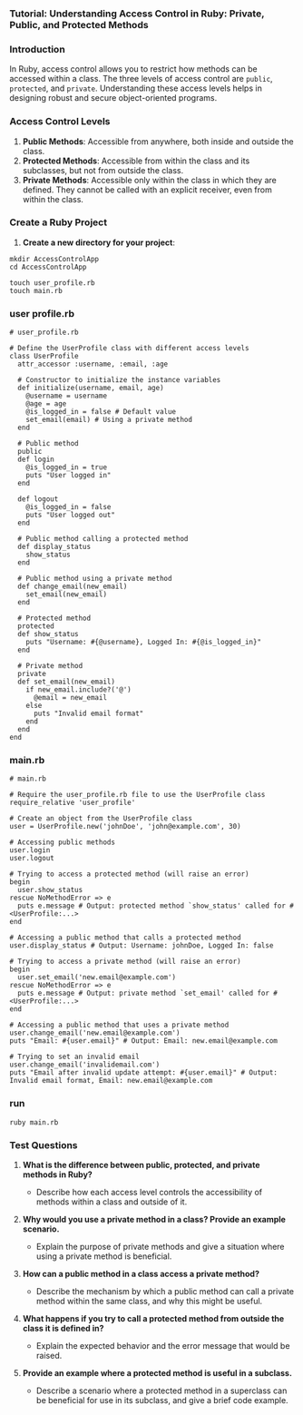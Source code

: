 ### Tutorial: Understanding Access Control in Ruby: Private, Public, and Protected Methods

### Introduction
In Ruby, access control allows you to restrict how methods can be accessed within a class. The three levels of access control are `public`, `protected`, and `private`. Understanding these access levels helps in designing robust and secure object-oriented programs.

### Access Control Levels
1. **Public Methods**: Accessible from anywhere, both inside and outside the class.
2. **Protected Methods**: Accessible from within the class and its subclasses, but not from outside the class.
3. **Private Methods**: Accessible only within the class in which they are defined. They cannot be called with an explicit receiver, even from within the class.

### Create a Ruby Project
1. **Create a new directory for your project**:
```
mkdir AccessControlApp
cd AccessControlApp

touch user_profile.rb
touch main.rb
```

### user profile.rb
```
# user_profile.rb

# Define the UserProfile class with different access levels
class UserProfile
  attr_accessor :username, :email, :age

  # Constructor to initialize the instance variables
  def initialize(username, email, age)
    @username = username
    @age = age
    @is_logged_in = false # Default value
    set_email(email) # Using a private method
  end

  # Public method
  public
  def login
    @is_logged_in = true
    puts "User logged in"
  end

  def logout
    @is_logged_in = false
    puts "User logged out"
  end

  # Public method calling a protected method
  def display_status
    show_status
  end

  # Public method using a private method
  def change_email(new_email)
    set_email(new_email)
  end

  # Protected method
  protected
  def show_status
    puts "Username: #{@username}, Logged In: #{@is_logged_in}"
  end

  # Private method
  private
  def set_email(new_email)
    if new_email.include?('@')
      @email = new_email
    else
      puts "Invalid email format"
    end
  end
end
```

### main.rb
```
# main.rb

# Require the user_profile.rb file to use the UserProfile class
require_relative 'user_profile'

# Create an object from the UserProfile class
user = UserProfile.new('johnDoe', 'john@example.com', 30)

# Accessing public methods
user.login
user.logout

# Trying to access a protected method (will raise an error)
begin
  user.show_status
rescue NoMethodError => e
  puts e.message # Output: protected method `show_status' called for #<UserProfile:...>
end

# Accessing a public method that calls a protected method
user.display_status # Output: Username: johnDoe, Logged In: false

# Trying to access a private method (will raise an error)
begin
  user.set_email('new.email@example.com')
rescue NoMethodError => e
  puts e.message # Output: private method `set_email' called for #<UserProfile:...>
end

# Accessing a public method that uses a private method
user.change_email('new.email@example.com')
puts "Email: #{user.email}" # Output: Email: new.email@example.com

# Trying to set an invalid email
user.change_email('invalidemail.com')
puts "Email after invalid update attempt: #{user.email}" # Output: Invalid email format, Email: new.email@example.com
```

### run
```
ruby main.rb
```


### Test Questions

1. **What is the difference between public, protected, and private methods in Ruby?**
   - Describe how each access level controls the accessibility of methods within a class and outside of it.

2. **Why would you use a private method in a class? Provide an example scenario.**
   - Explain the purpose of private methods and give a situation where using a private method is beneficial.

3. **How can a public method in a class access a private method?**
   - Describe the mechanism by which a public method can call a private method within the same class, and why this might be useful.

4. **What happens if you try to call a protected method from outside the class it is defined in?**
   - Explain the expected behavior and the error message that would be raised.

5. **Provide an example where a protected method is useful in a subclass.**
   - Describe a scenario where a protected method in a superclass can be beneficial for use in its subclass, and give a brief code example.
